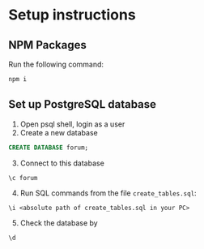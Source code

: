 # Setup instructions

## NPM Packages
Run the following command:
```bash
npm i
```

## Set up PostgreSQL database
1. Open psql shell, login as a user
2. Create a new database
```sql
CREATE DATABASE forum;
```
3. Connect to this database
```bash
\c forum
```
4. Run SQL commands from the file `create_tables.sql`:
```
\i <absolute path of create_tables.sql in your PC>
```

5. Check the database by 
```bash
\d
```
